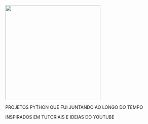 <img align="center" height="300" width="300" src="https://cdn.jsdelivr.net/gh/devicons/devicon@latest/icons/python/python-plain.svg" />

PROJETOS PYTHON QUE FUI JUNTANDO AO LONGO DO TEMPO

INSPIRADOS EM TUTORIAIS E IDEIAS DO YOUTUBE
